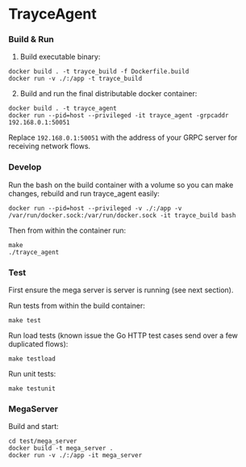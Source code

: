 # TrayceAgent

### Build & Run
1. Build executable binary:
```
docker build . -t trayce_build -f Dockerfile.build
docker run -v ./:/app -t trayce_build
```
2. Build and run the final distributable docker container:
```
docker build . -t trayce_agent
docker run --pid=host --privileged -it trayce_agent -grpcaddr 192.168.0.1:50051
```
Replace `192.168.0.1:50051` with the address of your GRPC server for receiving network flows.

### Develop
Run the bash on the build container with a volume so you can make changes, rebuild and run trayce_agent easily:
```
docker run --pid=host --privileged -v ./:/app -v /var/run/docker.sock:/var/run/docker.sock -it trayce_build bash
```
Then from within the container run:
```
make
./trayce_agent
```

### Test
First ensure the mega server is server is running (see next section).

Run tests from within the build container:
```
make test
```

Run load tests (known issue the Go HTTP test cases send over a few duplicated flows):
```
make testload
```

Run unit tests:
```
make testunit
```

### MegaServer

Build and start:
```
cd test/mega_server
docker build -t mega_server .
docker run -v ./:/app -it mega_server
```
